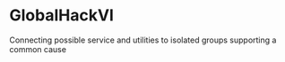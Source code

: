 # GlobalHackVI
Connecting possible service and utilities to isolated groups supporting a common cause
